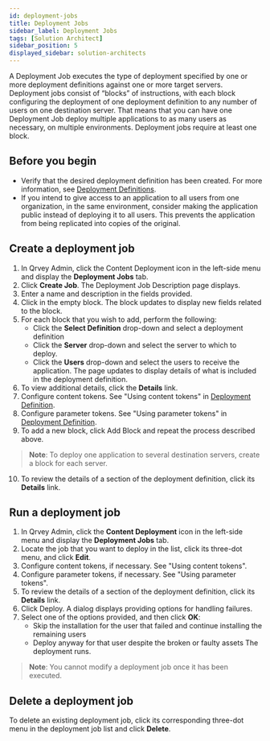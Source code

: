 ```yaml
---
id: deployment-jobs 
title: Deployment Jobs
sidebar_label: Deployment Jobs
tags: [Solution Architect]
sidebar_position: 5
displayed_sidebar: solution-architects
---
```


<div style={{textAlign: "justify"}}>

A Deployment Job executes the type of deployment specified by one or more deployment definitions against one or more target servers. Deployment jobs consist of “blocks” of instructions, with each block configuring the deployment of one deployment definition to any number of users on one destination server. That means that you can have one Deployment Job deploy multiple applications to as many users as necessary, on multiple environments. Deployment jobs require at least one block.
  

## Before you begin
* Verify that the desired deployment definition has been created. For more information, see [Deployment Definitions](../08-Content%20Deployment/definitions.md). 
* If you intend to give access to an application to all users from one organization, in the same environment, consider making the application public instead of deploying it to all users. This prevents the application from being replicated into copies of the original.

## Create a deployment job
1. In Qrvey Admin, click the Content Deployment icon in the left-side menu and display the **Deployment Jobs** tab. 
2. Click **Create Job**. The Deployment Job Description page displays. 
3. Enter a name and description in the fields provided.
4. Click in the empty block. The block updates to display new fields related to the block. 
5. For each block that you wish to add, perform the following:
    * Click the **Select Definition** drop-down and select a deployment definition
    * Click the **Server** drop-down and select the server to which to deploy. 
    * Click the **Users** drop-down and select the users to receive the application. 
  The page updates to display details of what is included in the deployment definition. 
6. To view additional details, click the **Details** link. 
7. Configure content tokens. See "Using content tokens" in [Deployment Definition](../08-Content%20Deployment/definitions.md). 
8. Configure parameter tokens. See "Using parameter tokens" in [Deployment Definition](../08-Content%20Deployment/definitions.md).
9. To add a new block, click Add Block and repeat the process described above.  
  > **Note**: To deploy one application to several destination servers, create a block for each server. 
10. To review the details of a section of the deployment definition, click its **Details** link. 

## Run a deployment job
1. In Qrvey Admin, click the **Content Deployment** icon in the left-side menu and display the **Deployment Jobs** tab. 
2. Locate the job that you want to deploy in the list, click its three-dot menu, and click **Edit**. 
3. Configure content tokens, if necessary. See "Using content tokens". 
4. Configure parameter tokens, if necessary. See "Using parameter tokens".
5. To review the details of a section of the deployment definition, click its **Details** link. 
6. Click Deploy. A dialog displays providing options for handling failures. 
7. Select one of the options provided, and then click **OK**:
    * Skip the installation for the user that failed and continue installing the remaining users
    * Deploy anyway for that user despite the broken or faulty assets
  The deployment runs. 
  > **Note**: You cannot modify a deployment job once it has been executed. 


## Delete a deployment job
To delete an existing deployment job, click its corresponding three-dot menu in the deployment job list and click **Delete**. 



</div>